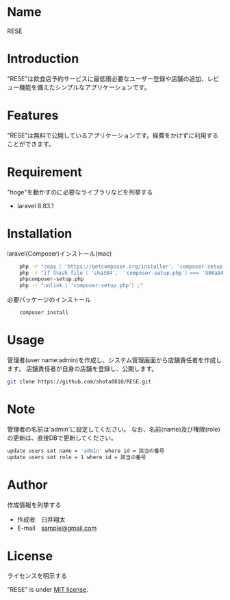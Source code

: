 # Name
 
RESE
 
# Introduction
 
"RESE"は飲食店予約サービスに最低限必要なユーザー登録や店舗の追加、レビュー機能を備えたシンプルなアプリケーションです。
 
# Features
"RESE"は無料で公開しているアプリケーションです。経費をかけずに利用することができます。

# Requirement
 
"hoge"を動かすのに必要なライブラリなどを列挙する
 
* laravel 8.83.1

# Installation
 
laravel(Composer)インストール(mac)
```bash
    php -r "copy（ 'https://getcomposer.org/installer'、'composer-setup.php'）;"
    php -r "if（hash_file（ 'sha384'、 'composer-setup.php'）=== '906a84df04cea2aa72f40b5f787e49f22d4c2f19492ac310e8cba5b96ac8b64115ac402c8cba5b96ac8b64115ac402c8cd292b8a03482574915d1a8'）{echo ' php '）;} echo PHP_EOL; "
    phpcomposer-setup.php
    php -r "unlink（ 'composer-setup.php'）;"
```
必要パッケージのインストール
```bash
    composer install
```
 
# Usage
 
管理者(user name:admin)を作成し、システム管理画面から店舗責任者を作成します。
店舗責任者が自身の店舗を登録し、公開します。

 
```bash
git clone https://github.com/shota0810/RESE.git
```
 
# Note
 
管理者の名前は'admin'に設定してください。
なお、名前(name)及び権限(role)の更新は、直接DBで更新してください。
 
 ```bash
update users set name = 'admin' where id = 該当の番号
update users set role = 1 where id = 該当の番号
```
# Author
 
作成情報を列挙する
 
* 作成者　臼井翔太
* E-mail　sample@gmail.com
 
# License
ライセンスを明示する
 
"RESE" is under [MIT license](https://en.wikipedia.org/wiki/MIT_License).
